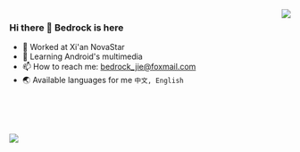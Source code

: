 
<img align="right" src="https://github-readme-stats.vercel.app/api/top-langs/?username=BedRockJie&hide=c&show_icons=true&theme=vue-dark"/>

### Hi there 👋 Bedrock is here
- 🔭 Worked at Xi'an NovaStar
- 🌱 Learning Android's multimedia
- 📫 How to reach me: bedrock_jie@foxmail.com
- 🌏 Available languages for me `中文, English`
<br/>
<br/>
<br/>
<br/>

<img align="left" src="https://github-readme-stats.vercel.app/api?username=BedRockJie&show_icons=true&theme=vue-dark"/>


<br>


<!--
**BedRockJie/BedRockJie** is a ✨ _special_ ✨ repository because its `README.md` (this file) appears on your GitHub profile.

Here are some ideas to get you started:

- 🔭 I’m currently working on ...
- 🌱 I’m currently learning ...
- 👯 I’m looking to collaborate on ...
- 🤔 I’m looking for help with ...
- 💬 Ask me about ...
- 📫 How to reach me: ...
- 😄 Pronouns: ...
- ⚡ Fun fact: ...
-->
